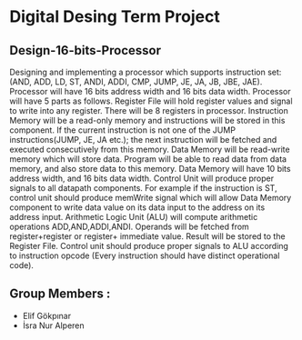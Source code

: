 
# Digital Desing Term Project
## Design-16-bits-Processor

Designing and implementing a processor which supports instruction set:
(AND, ADD, LD, ST, ANDI, ADDI, CMP, JUMP, JE, JA, JB, JBE, JAE). Processor will have 16 bits address
width and 16 bits data width. Processor will have 5 parts as follows. Register File will hold register values
and signal to write into any register. There will be 8 registers in processor. Instruction Memory will be a
read-only memory and instructions will be stored in this component. If the current instruction is not one
of the JUMP instructions(JUMP, JE, JA etc.); the next instruction will be fetched and executed
consecutively from this memory. Data Memory will be read-write memory which will store data.
Program will be able to read data from data memory, and also store data to this memory. Data Memory
will have 10 bits address width, and 16 bits data width. Control Unit will produce proper signals to all
datapath components. For example if the instruction is ST, control unit should produce memWrite signal
which will allow Data Memory component to write data value on its data input to the address on its
address input. Arithmetic Logic Unit (ALU) will compute arithmetic operations ADD,AND,ADDI,ANDI.
Operands will be fetched from register+register or register+ immediate value. Result will be stored to
the Register File. Control unit should produce proper signals to ALU according to instruction opcode
(Every instruction should have distinct operational code).

## Group Members :

- Elif Gökpınar
- İsra Nur Alperen
